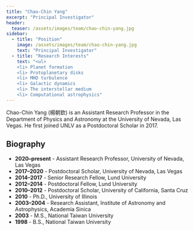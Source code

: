 ```yaml
---
title: "Chao-Chin Yang"
excerpt: "Principal Investigator"
header:
  teaser: /assets/images/team/chao-chin-yang.jpg
sidebar:
  - title: "Position"
    image: /assets/images/team/chao-chin-yang.jpg
    text: "Principal Investigator"
  - title: "Research Interests"
    text: "<ul>
    <li> Planet formation
    <li> Protoplanetary disks
    <li> MHD turbulence
    <li> Galactic dynamics
    <li> The interstellar medium
    <li> Computational astrophysics"
---
```


Chao-Chin Yang (楊朝欽) is an Assistant Research Professor in the Department of Physics and Astronomy at the University of Nevada, Las Vegas.
He first joined UNLV as a Postdoctoral Scholar in 2017.

## Biography
- __2020–present__ - Assistant Research Professor, University of Nevada, Las Vegas
- __2017–2020__ - Postdoctoral Scholar, University of Nevada, Las Vegas
- __2014–2017__ - Senior Research Fellow, Lund University
- __2012–2014__ - Postdoctoral Fellow, Lund University
- __2010–2012__ - Postdoctoral Scholar, University of California, Santa Cruz
- __2010__ - Ph.D., University of Illinois
- __2003–2004__ - Research Assistant, Institute of Astronomy and Astrophysics, Academia Sinica
- __2003__ - M.S., National Taiwan University
- __1998__ - B.S., National Taiwan University
